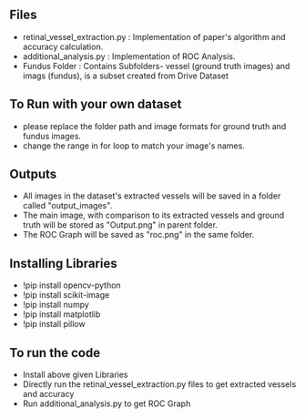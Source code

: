 
## Files

* retinal_vessel_extraction.py : Implementation of paper's algorithm and accuracy calculation.
* additional_analysis.py : Implementation of ROC Analysis.
* Fundus Folder : Contains Subfolders- vessel (ground truth images) and imags (fundus), is a subset created from Drive Dataset

## To Run with your own dataset
* please replace the folder path and image formats for ground truth and fundus images.
* change the range in for loop to match your image's names.

## Outputs
* All images in the dataset's extracted vessels will be saved in a folder called "output_images".
* The main image, with comparison to its extracted vessels and ground truth will be stored as "Output.png" in parent folder.
* The ROC Graph will be saved as "roc.png" in the same folder.
## Installing Libraries
* !pip install opencv-python
* !pip install scikit-image
* !pip install numpy
* !pip install matplotlib
* !pip install pillow

## To run the code
* Install above given Libraries
* Directly run the retinal_vessel_extraction.py files to get extracted vessels and accuracy
* Run additional_analysis.py to get ROC Graph
